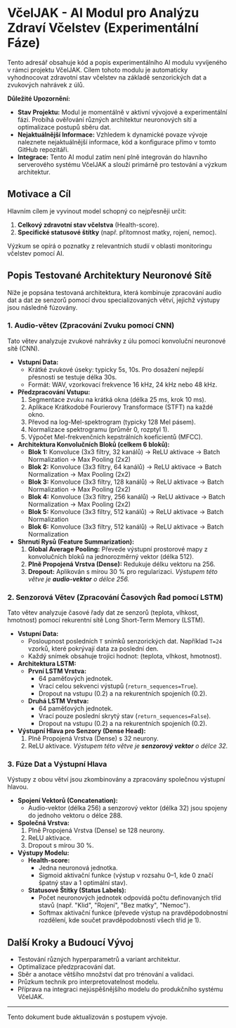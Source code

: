 # VčelJAK - AI Modul pro Analýzu Zdraví Včelstev (Experimentální Fáze)

Tento adresář obsahuje kód a popis experimentálního AI modulu vyvíjeného v rámci projektu VčelJAK. Cílem tohoto modulu je automaticky vyhodnocovat zdravotní stav včelstev na základě senzorických dat a zvukových nahrávek z úlů.

**Důležité Upozornění:**
*   **Stav Projektu:** Modul je momentálně v aktivní vývojové a experimentální fázi. Probíhá ověřování různých architektur neuronových sítí a optimalizace postupů sběru dat.
*   **Nejaktuálnější Informace:** Vzhledem k dynamické povaze vývoje naleznete nejaktuálnější informace, kód a konfigurace přímo v tomto GitHub repozitáři.
*   **Integrace:** Tento AI modul zatím není plně integrován do hlavního serverového systému VčelJAK a slouží primárně pro testování a výzkum architektur.

## Motivace a Cíl

Hlavním cílem je vyvinout model schopný co nejpřesněji určit:
1.  **Celkový zdravotní stav včelstva** (Health-score).
2.  **Specifické statusové štítky** (např. přítomnost matky, rojení, nemoc).

Výzkum se opírá o poznatky z relevantních studií v oblasti monitoringu včelstev pomocí AI. 

## Popis Testované Architektury Neuronové Sítě

Níže je popsána testovaná architektura, která kombinuje zpracování audio dat a dat ze senzorů pomocí dvou specializovaných větví, jejichž výstupy jsou následně fúzovány.

### 1. Audio-větev (Zpracování Zvuku pomocí CNN)

Tato větev analyzuje zvukové nahrávky z úlu pomocí konvoluční neuronové sítě (CNN).

*   **Vstupní Data:**
    *   Krátké zvukové úseky: typicky 5s, 10s. Pro dosažení nejlepší přesnosti se testuje délka 30s.
    *   Formát: WAV, vzorkovací frekvence 16 kHz, 24 kHz nebo 48 kHz.
*   **Předzpracování Vstupu:**
    1.  Segmentace zvuku na krátká okna (délka 25 ms, krok 10 ms).
    2.  Aplikace Krátkodobé Fourierovy Transformace (STFT) na každé okno.
    3.  Převod na log-Mel-spektrogram (typicky 128 Mel pásem).
    4.  Normalizace spektrogramu (průměr 0, rozptyl 1).
    5.  Výpočet Mel-frekvenčních kepstrálních koeficientů (MFCC).
*   **Architektura Konvolučních Bloků (celkem 6 bloků):**
    *   **Blok 1:** Konvoluce (3x3 filtry, 32 kanálů) → ReLU aktivace → Batch Normalization → Max Pooling (2x2)
    *   **Blok 2:** Konvoluce (3x3 filtry, 64 kanálů) → ReLU aktivace → Batch Normalization → Max Pooling (2x2)
    *   **Blok 3:** Konvoluce (3x3 filtry, 128 kanálů) → ReLU aktivace → Batch Normalization → Max Pooling (2x2)
    *   **Blok 4:** Konvoluce (3x3 filtry, 256 kanálů) → ReLU aktivace → Batch Normalization → Max Pooling (2x2)
    *   **Blok 5:** Konvoluce (3x3 filtry, 512 kanálů) → ReLU aktivace → Batch Normalization
    *   **Blok 6:** Konvoluce (3x3 filtry, 512 kanálů) → ReLU aktivace → Batch Normalization
*   **Shrnutí Rysů (Feature Summarization):**
    1.  **Global Average Pooling:** Převede výstupní prostorové mapy z konvolučních bloků na jednorozměrný vektor (délka 512).
    2.  **Plně Propojená Vrstva (Dense):** Redukuje délku vektoru na 256.
    3.  **Dropout:** Aplikován s mírou 30 % pro regularizaci.
    *Výstupem této větve je **audio-vektor** o délce 256.*

### 2. Senzorová Větev (Zpracování Časových Řad pomocí LSTM)

Tato větev analyzuje časové řady dat ze senzorů (teplota, vlhkost, hmotnost) pomocí rekurentní sítě Long Short-Term Memory (LSTM).

*   **Vstupní Data:**
    *   Posloupnost posledních `T` snímků senzorických dat. Například `T=24` vzorků, které pokrývají data za poslední den.
    *   Každý snímek obsahuje trojici hodnot: (teplota, vlhkost, hmotnost).
*   **Architektura LSTM:**
    *   **První LSTM Vrstva:**
        *   64 paměťových jednotek.
        *   Vrací celou sekvenci výstupů (`return_sequences=True`).
        *   Dropout na vstupu (0.2) a na rekurentních spojeních (0.2).
    *   **Druhá LSTM Vrstva:**
        *   64 paměťových jednotek.
        *   Vrací pouze poslední skrytý stav (`return_sequences=False`).
        *   Dropout na vstupu (0.2) a na rekurentních spojeních (0.2).
*   **Výstupní Hlava pro Senzory (Dense Head):**
    1.  Plně Propojená Vrstva (Dense) s 32 neurony.
    2.  ReLU aktivace.
    *Výstupem této větve je **senzorový vektor** o délce 32.*

### 3. Fúze Dat a Výstupní Hlava

Výstupy z obou větví jsou zkombinovány a zpracovány společnou výstupní hlavou.

*   **Spojení Vektorů (Concatenation):**
    *   Audio-vektor (délka 256) a senzorový vektor (délka 32) jsou spojeny do jednoho vektoru o délce 288.
*   **Společná Vrstva:**
    1.  Plně Propojená Vrstva (Dense) se 128 neurony.
    2.  ReLU aktivace.
    3.  Dropout s mírou 30 %.
*   **Výstupy Modelu:**
    *   **Health-score:**
        *   Jedna neuronová jednotka.
        *   Sigmoid aktivační funkce (výstup v rozsahu 0–1, kde 0 značí špatný stav a 1 optimální stav).
    *   **Statusové Štítky (Status Labels):**
        *   Počet neuronových jednotek odpovídá počtu definovaných tříd stavů (např. "Klid", "Rojení", "Bez matky", "Nemoc").
        *   Softmax aktivační funkce (převede výstup na pravděpodobnostní rozdělení, kde součet pravděpodobností všech tříd je 1).

## Další Kroky a Budoucí Vývoj

*   Testování různých hyperparametrů a variant architektur.
*   Optimalizace předzpracování dat.
*   Sběr a anotace většího množství dat pro trénování a validaci.
*   Průzkum technik pro interpretovatelnost modelu.
*   Příprava na integraci nejúspěšnějšího modelu do produkčního systému VčelJAK.


---

Tento dokument bude aktualizován s postupem vývoje.